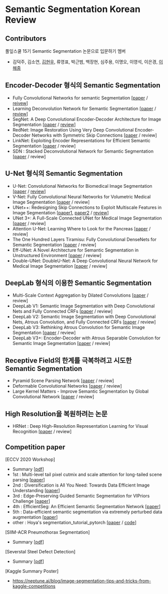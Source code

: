 # Semantic Segmentation Korean Review

## Contributors 

풀잎스쿨 15기 Semantic Segmentation 논문으로 입문하기 멤버

- 김덕주, 김소연, [김현우](https://github.com/choco9966), 류영표, 박근범, 백장현, 심주용, 이명오, 이영석, 이은경, [이해중](https://github.com/DeepHaeJoong)

## Encoder-Decoder 형식의 Semantic Segmentation 

- Fully Convolutional Networks for semantic Segmentation [[paper](https://www.cv-foundation.org/openaccess/content_cvpr_2015/papers/Long_Fully_Convolutional_Networks_2015_CVPR_paper.pdf) / [reivew](https://github.com/choco9966/Semantic-Segmentation-Review/tree/main/001.%20Fully%20Convolutional%20Network)]
- Learning Deconvolution Network for Semantic Segmentation [[paper](https://www.cv-foundation.org/openaccess/content_iccv_2015/papers/Noh_Learning_Deconvolution_Network_ICCV_2015_paper.pdf) / [review](https://github.com/choco9966/Semantic-Segmentation-Review/tree/main/Learning%20Deconvolution%20Network%20for%20Semantic%20Segmentation%20(DeconvNet)%20Review)]
- SegNet: A Deep Convolutional Encoder-Decoder Architecture for Image Segmentation [[paper](https://arxiv.org/pdf/1511.00561.pdf) / [review](https://github.com/choco9966/Semantic-Segmentation-Review/tree/main/A%20Deep%20Convolutional%20Encoder-Decoder%20Architecture%20for%20Image%20Segmentation%20(SegNet)%20Review)]
- RedNet: Image Restoration Using Very Deep Convolutional Encoder-Decoder Networks with Symmetric Skip Connections [[paper](https://arxiv.org/abs/1603.09056) / review]
- LinkNet: Exploiting Encoder Representations for Efficient Semantic Segmentation [[paper](https://arxiv.org/abs/1707.03718) / review] 
- SDN : Stacked Deconvolutional Network for Semantic Segmentation [[paper](https://arxiv.org/abs/1708.04943) / review]

## U-Net 형식의 Semantic Segmentation 

- U-Net: Convolutional Networks for Biomedical Image Segmentation [[paper](https://arxiv.org/abs/1505.04597) / [review](https://github.com/choco9966/Semantic-Segmentation-Review/tree/main/Convolutional%20Networks%20for%20Biomedical%20Image%20Segmentation%20(U-Net)%20Review)]
- V-Net: Fully Convolutional Neural Networks for Volumetric Medical Image Segmentation [[paper](https://arxiv.org/abs/1606.04797) / review]
- UNet++: Redesigning Skip Connections to Exploit Multiscale Features in Image Segmentation [[paper1](https://arxiv.org/pdf/1912.05074), [paper2](https://arxiv.org/abs/1807.10165) / [review](https://github.com/choco9966/Semantic-Segmentation-Review/tree/main/Redesigning%20Skip%20Connections%20to%20Exploit%20(UNet%2B%2B))]
- UNet 3+: A Full-Scale Connected UNet for Medical Image Segmentation [[paper](https://arxiv.org/abs/2004.08790) / review]
- Attention U-Net: Learning Where to Look for the Pancreas [[paper](https://arxiv.org/abs/1804.03999) / review]
- The One Hundred Layers Tiramisu: Fully Convolutional DenseNets for Semantic Segmentation [[paper](https://arxiv.org/abs/1611.09326) / review]
- Eff-UNet: A Novel Architecture for Semantic Segmentation in Unstructured Environment [[paper](https://openaccess.thecvf.com/content_CVPRW_2020/papers/w22/Baheti_Eff-UNet_A_Novel_Architecture_for_Semantic_Segmentation_in_Unstructured_Environment_CVPRW_2020_paper.pdf) / review]
- Double-UNet: DoubleU-Net: A Deep Convolutional Neural Network for Medical Image Segmentation [[paper](https://arxiv.org/abs/2006.04868) / review]

## DeepLab 형식의 이용한 Semantic Segmentation

- Multi-Scale Context Aggregation by Dilated Convolutions [[paper](https://arxiv.org/abs/1511.07122) / review]
- DeepLab V1: Semantic Image Segmentation with Deep Convolutional Nets and Fully Connected CRFs [[paper](https://arxiv.org/pdf/1412.7062.pdf) / review]
- DeepLab V2: Semantic Image Segmentation with Deep Convolutional Nets, Atrous Convolution, and Fully Connected CRFs [[paper](https://arxiv.org/abs/1606.00915) / review]
- DeepLab V3: Rethinking Atrous Convolution for Semantic Image Segmentation [[paper](https://arxiv.org/abs/1706.05587) / review]
- DeepLab V3+: Encoder-Decoder with Atrous Separable Convolution for Semantic Image Segmentation [[paper](https://arxiv.org/abs/1802.02611) / review]

## Receptive Field의 한계를 극복하려고 시도한 Semantic Segmentation 

- Pyramid Scene Parsing Network [[paper](https://arxiv.org/abs/1612.01105) / review]
- Deformable Convolutional Networks [[paper](https://arxiv.org/abs/1703.06211) / review]
- Large Kernel Matters - Improve Semantic Segmentation by Global Convolutional Network [[paper](https://arxiv.org/abs/1703.02719) / review]

## High Resolution을 복원하려는 논문

- HRNet : Deep High-Resolution Representation Learning for Visual Recognition [[paper](https://arxiv.org/abs/1908.07919) / review]

## Competition paper

[ECCV 2020 Workshop]
- Summary [[pdf](https://github.com/choco9966/Semantic-Segmentation-Review/blob/main/Competition%20Paper/ECCV%202020%20Workshop/ECCV%202020%20Workshop.pdf)]
- 1st : Multi-level tail pixel cutmix and scale attention for long-tailed scene parsing [[paper](https://openreview.net/forum?id=GHaQlkoNM-p)]
- 2nd : Diversification is All You Need: Towards Data Efficient Image Understanding [[paper](https://openreview.net/forum?id=UPbbSsBzfEW)]
- 3rd : Edge-Preserving Guided Semantic Segmentation for VIPriors Challenge [[paper](https://vipriors.github.io/assets/downloads/Edge_Preserving_Guided_Semantic_Segmentation.pdf)]
- 4th : EfficientSeg: An Efficient Semantic Segmentation Network [[paper](https://openreview.net/forum?id=s-OSwnzXvEi)]
- 5th : Data-efficient semantic segmentation via extremely perturbed data augmentation [[paper](https://vipriors.github.io/assets/downloads/Data-efficient_semantic_segmentation_via_extremely_perturbed_data_augmentation.pdf)]
- other : Hoya's segmentation_tutorial_pytorch [[paper](https://hoya012.github.io/blog/segmentation_tutorial_pytorch/) / [code](https://github.com/hoya012/semantic-segmentation-tutorial-pytorch)]

[SIIM-ACR Pneumothorax Segmentation]
- Summary [[pdf](https://github.com/choco9966/Semantic-Segmentation-Review/tree/main/Competition%20Paper/SIIM-ACR%20Pneumothorax%20Segmentation)]

[Severstal Steel Defect Detection]
- Summary [[pdf](https://github.com/choco9966/Semantic-Segmentation-Review/tree/main/Competition%20Paper/Severstal%20Steel%20Defect%20Detection)]

[Kaggle Summary Poster] 
- https://neptune.ai/blog/image-segmentation-tips-and-tricks-from-kaggle-competitions
